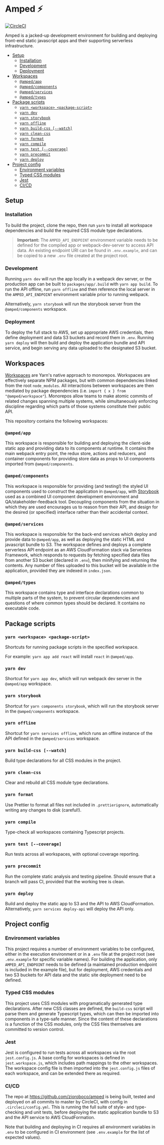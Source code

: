 # Amped ⚡️

[![CircleCI](https://circleci.com/gh/zioroboco/amped.svg?style=shield&circle-token=5377461df8be62cbc4bc6c9cc43b2dab226dd745)](https://circleci.com/gh/zioroboco/amped)

Amped is a jacked-up development environment for building and deploying front-end static javascript apps and their supporting serverless infrastructure.

<!-- TOC -->

- [Setup](#setup)
  - [Installation](#installation)
  - [Development](#development)
  - [Deployment](#deployment)
- [Workspaces](#workspaces)
  - [`@amped/app`](#ampedapp)
  - [`@amped/components`](#ampedcomponents)
  - [`@amped/services`](#ampedservices)
  - [`@amped/types`](#ampedtypes)
- [Package scripts](#package-scripts)
  - [`yarn <workspace> <package-script>`](#yarn-workspace-package-script)
  - [`yarn dev`](#yarn-dev)
  - [`yarn storybook`](#yarn-storybook)
  - [`yarn offline`](#yarn-offline)
  - [`yarn build-css [--watch]`](#yarn-build-css-watch)
  - [`yarn clean-css`](#yarn-clean-css)
  - [`yarn format`](#yarn-format)
  - [`yarn compile`](#yarn-compile)
  - [`yarn test [--coverage]`](#yarn-test-coverage)
  - [`yarn precommit`](#yarn-precommit)
  - [`yarn deploy`](#yarn-deploy)
- [Project config](#project-config)
  - [Environment variables](#environment-variables)
  - [Typed CSS modules](#typed-css-modules)
  - [Jest](#jest)
  - [CI/CD](#cicd)

<!-- /TOC -->

## Setup

### Installation

To build the project, clone the repo, then run `yarn` to install all workspace dependencies and build the required CSS module type declarations.

> **Important:** The `AMPED_API_ENDPOINT` environment variable needs to be defined for the compiled app or webpack-dev-server to access API data. An existing endpoint URI can be found in `.env.example`, and can be copied to a new `.env` file created at the project root.

### Development

Running `yarn dev` will run the app locally in a webpack dev server, or the production app can be built to `packages/app/.build` with `yarn app build`. To run the API offline, run `yarn offline` and then reference the local server in the `AMPED_API_ENDPOINT` environment variable prior to running webpack.

Alternatively, `yarn storybook` will run the storybook server from the `@amped/components` workspace.

### Deployment

To deploy the full stack to AWS, set up appropriate AWS credentials, then define deployment and data S3 buckets and record them in `.env`. Running `yarn deploy` will then build and deploy the application bundle and API service, and begin serving any data uploaded to the designated S3 bucket.

## Workspaces

[Workspaces](https://yarnpkg.com/lang/en/docs/workspaces/) are Yarn's native approach to monorepos. Workspaces are effectively separate NPM packages, but with common dependencies linked from the root `node_modules`. All interactions between workspaces are then mediated by package dependencies (i.e. `import { x } from "@amped/workspace"`). Monorepos allow teams to make atomic commits of related changes spanning multiple systems, while simultaneously enforcing discipline regarding which parts of those systems constitute their public API.

This repository contains the following workspaces:

### `@amped/app`

This workspace is responsible for building and deploying the client-side static app and providing data to its components at runtime. It contains the main webpack entry point, the redux store, actions and reducers, and container components for providing store data as props to UI components imported from `@amped/components`.

### `@amped/components`

This workspace is responsible for providing (and testing!) the styled UI components used to construct the application in `@amped/app`, with [Storybook](https://storybook.js.org/) used as a combined UI component development environment and QA/stakeholder-feedback tool. Decoupling components from the situation in which they are used encourages us to reason from their API, and design for the desired (or specified) interface rather than their accidental context.

### `@amped/services`

This workspace is responsible for the back-end services which deploy and provide data to `@amped/app`, as well as deploying the static HTML and javascript bundle to S3. The workspace defines and deploys a complete serverless API endpoint as an AWS CloudFormation stack via Serverless Framework, which responds to requests by fetching specified data files from another S3 bucket (declared in `.env`), then minifying and returning the contents. Any number of files uploaded to this bucket will be available in the application, provided they are indexed in `index.json`.

### `@amped/types`

This workspace contains type and interface declarations common to multiple parts of the system, to prevent circular dependencies and questions of where common types should be declared. It contains no executable code.

## Package scripts

### `yarn <workspace> <package-script>`

Shortcuts for running package scripts in the specified workspace.

For example: `yarn app add react` will install `react` in `@amped/app`.

### `yarn dev`

Shortcut for `yarn app dev`, which will run webpack dev server in the `@amped/app` workspace.

### `yarn storybook`

Shortcut for `yarn components storybook`, which will run the storybook server in the `@amped/components` workspace.

### `yarn offline`

Shortcut for `yarn services offline`, which runs an offline instance of the API defined in the `@amped/services` workspace.

### `yarn build-css [--watch]`

Build type declarations for all CSS modules in the project.

### `yarn clean-css`

Clear and rebuild all CSS module type declarations.

### `yarn format`

Use Prettier to format all files not included in `.prettierignore`, automatically writing any changes to disk (careful!).

### `yarn compile`

Type-check all workspaces containing Typescript projects.

### `yarn test [--coverage]`

Run tests across all workspaces, with optional coverage reporting.

### `yarn precommit`

Run the complete static analysis and testing pipeline. Should ensure that a branch will pass CI, provided that the working tree is clean.

### `yarn deploy`

Build and deploy the static app to S3 and the API to AWS CloudFormation. Alternatively, `yarn services deploy-api` will deploy the API only.

## Project config

### Environment variables

This project requires a number of environment variables to be configured, either in the execution environment or in a `.env` file at the project root (see `.env.example` for specific variable names). For building the application, only `AMPED_API_ENDPOINT` needs to be defined (a maintained production endpoint is included in the example file), but for deployment, AWS credentials and two S3 buckets for API data and the static site deployment need to be defined.

### Typed CSS modules

This project uses CSS modules with programatically generated type declarations. After new CSS classes are defined, the `build-css` script will parse them and generate Typescript types, which can then be imported into components in a type-safe manner. Since the content of these declarations is a function of the CSS modules, only the CSS files themselves are committed to version control.

### Jest

Jest is configured to run tests across all workspaces via the root `jest.config.js`. A base config for workspaces is defined in `jest.workspace.js`, which includes path mappings to the other workspaces. The workspace config file is then imported into the `jest.config.js` files of each workspace, and can be extended there as required.

### CI/CD

The repo at https://github.com/zioroboco/amped is being built, tested and deployed on all commits to master by CircleCI, with config in `.circleci/config.yml`. This is running the full suite of style- and type-checking and unit tests, before deploying the static application bundle to S3 and the API service to AWS CloudFormation.

Note that building and deploying in CI requires all environment variables in `.env` to be configured in CI environment (see `.env.example` for the list of expected values).
